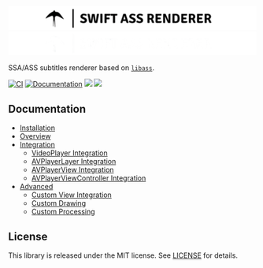 
![logo](Sources/SwiftAssRenderer/Docs/SwiftAssRenderer.docc/Resources/Images/logo-transparent-light.png#gh-light-mode-only)
![logo](Sources/SwiftAssRenderer/Docs/SwiftAssRenderer.docc/Resources/Images/logo-transparent-dark.png#gh-dark-mode-only)

SSA/ASS subtitles renderer based on [`libass`](https://github.com/libass/libass).

[![CI](https://github.com/mihai8804858/swift-ass-renderer/actions/workflows/ci.yml/badge.svg)](https://github.com/mihai8804858/swift-ass-renderer/actions/workflows/ci.yml) [![Documentation](https://github.com/mihai8804858/swift-ass-renderer/actions/workflows/documentation.yml/badge.svg)](https://github.com/mihai8804858/swift-ass-renderer/actions/workflows/documentation.yml) [![](https://img.shields.io/endpoint?url=https%3A%2F%2Fswiftpackageindex.com%2Fapi%2Fpackages%2Fmihai8804858%2Fswift-ass-renderer%2Fbadge%3Ftype%3Dswift-versions)](https://swiftpackageindex.com/mihai8804858/swift-ass-renderer) [![](https://img.shields.io/endpoint?url=https%3A%2F%2Fswiftpackageindex.com%2Fapi%2Fpackages%2Fmihai8804858%2Fswift-ass-renderer%2Fbadge%3Ftype%3Dplatforms)](https://swiftpackageindex.com/mihai8804858/swift-ass-renderer)

## Documentation

* [Installation](https://mihai8804858.github.io/swift-ass-renderer/documentation/swiftassrenderer)
* [Overview](https://mihai8804858.github.io/swift-ass-renderer/documentation/swiftassrenderer/overview)
* [Integration](https://mihai8804858.github.io/swift-ass-renderer/tutorials/integration-tutorials/)
  * [VideoPlayer Integration](https://mihai8804858.github.io/swift-ass-renderer/tutorials/swiftassrenderer/videoplayer/)
  * [AVPlayerLayer Integration](https://mihai8804858.github.io/swift-ass-renderer/tutorials/swiftassrenderer/avplayerlayer/)
  * [AVPlayerView Integration](https://mihai8804858.github.io/swift-ass-renderer/tutorials/swiftassrenderer/avplayerview/)
  * [AVPlayerViewController Integration](https://mihai8804858.github.io/swift-ass-renderer/tutorials/swiftassrenderer/avplayerviewcontroller/)
* [Advanced](https://mihai8804858.github.io/swift-ass-renderer/tutorials/advanced-tutorials/)
  * [Custom View Integration](https://mihai8804858.github.io/swift-ass-renderer/tutorials/swiftassrenderer/customviewintegration/)
  * [Custom Drawing](https://mihai8804858.github.io/swift-ass-renderer/tutorials/swiftassrenderer/customimagedrawing/)
  * [Custom Processing](https://mihai8804858.github.io/swift-ass-renderer/tutorials/swiftassrenderer/customimageprocessing/)

## License

This library is released under the MIT license. See [LICENSE](LICENSE) for details.
